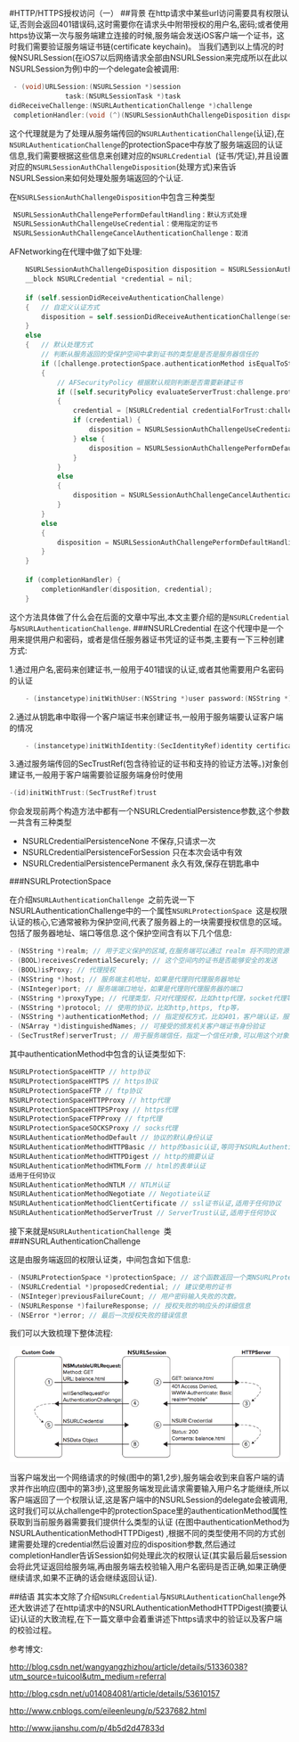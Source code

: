 #HTTP/HTTPS授权访问（一）
##背景
在http请求中某些url访问需要具有权限认证,否则会返回401错误码,这时需要你在请求头中附带授权的用户名,密码;或者使用https协议第一次与服务端建立连接的时候,服务端会发送iOS客户端一个证书，这时我们需要验证服务端证书链(certificate keychain)。
当我们遇到以上情况的时候NSURLSession(在iOS7以后网络请求全部由NSURLSession来完成所以在此以NSURLSession为例)中的一个delegate会被调用:

```objective-c
 - (void)URLSession:(NSURLSession *)session
              task:(NSURLSessionTask *)task
didReceiveChallenge:(NSURLAuthenticationChallenge *)challenge
 completionHandler:(void (^)(NSURLSessionAuthChallengeDisposition disposition, NSURLCredential *credential))completionHandler
```
这个代理就是为了处理从服务端传回的`NSURLAuthenticationChallenge`(认证),在`NSURLAuthenticationChallenge`的protectionSpace中存放了服务端返回的认证信息,我们需要根据这些信息来创建对应的`NSURLCredential `(证书/凭证),并且设置对应的`NSURLSessionAuthChallengeDisposition`(处理方式)来告诉NSURLSession来如何处理处服务端返回的个认证.

在`NSURLSessionAuthChallengeDisposition`中包含三种类型

```objective-c
 NSURLSessionAuthChallengePerformDefaultHandling：默认方式处理
 NSURLSessionAuthChallengeUseCredential：使用指定的证书
 NSURLSessionAuthChallengeCancelAuthenticationChallenge：取消
```

AFNetworking在代理中做了如下处理:

```objective-c
    NSURLSessionAuthChallengeDisposition disposition = NSURLSessionAuthChallengePerformDefaultHandling;
    __block NSURLCredential *credential = nil;

    if (self.sessionDidReceiveAuthenticationChallenge)
    {   // 自定义认证方式
        disposition = self.sessionDidReceiveAuthenticationChallenge(session, challenge, &credential);
    }
    else
    {   // 默认处理方式
        // 判断从服务返回的受保护空间中拿到证书的类型是是否是服务器信任的
        if ([challenge.protectionSpace.authenticationMethod isEqualToString:NSURLAuthenticationMethodServerTrust])
        {
            // AFSecurityPolicy 根据默认规则判断是否需要新建证书
            if ([self.securityPolicy evaluateServerTrust:challenge.protectionSpace.serverTrust forDomain:challenge.protectionSpace.host])
            {
                credential = [NSURLCredential credentialForTrust:challenge.protectionSpace.serverTrust]; // 根据服务器返回的challenge中的protectionSpace中的SecTrustRefwww创建证书
                if (credential) {
                    disposition = NSURLSessionAuthChallengeUseCredential; // 使用创建的证书
                } else {
                    disposition = NSURLSessionAuthChallengePerformDefaultHandling; //使用默认方式
                }
            }
            else
            {
                disposition = NSURLSessionAuthChallengeCancelAuthenticationChallenge;
            }
        }
        else
        {
            disposition = NSURLSessionAuthChallengePerformDefaultHandling;
        }
    }

    if (completionHandler) {
        completionHandler(disposition, credential);
    }
```
这个方法具体做了什么会在后面的文章中写出,本文主要介绍的是`NSURLCredential`与`NSURLAuthenticationChallenge`.
###NSURLCredential
在这个代理中是一个用来提供用户和密码，或者是信任服务器证书凭证的证书类,主要有一下三种创建方式:

1.通过用户名,密码来创建证书,一般用于401错误的认证,或者其他需要用户名密码的认证

```objective-c
	- (instancetype)initWithUser:(NSString *)user password:(NSString *)password persistence:(NSURLCredentialPersistence)persistence;
```

2.通过从钥匙串中取得一个客户端证书来创建证书,一般用于服务端要认证客户端的情况

```objective-c
	- (instancetype)initWithIdentity:(SecIdentityRef)identity certificates:(nullable NSArray *)certArray persistence:(NSURLCredentialPersistence)persistence
```

3.通过服务端传回的SecTrustRef(包含待验证的证书和支持的验证方法等。)对象创建证书,一般用于客户端需要验证服务端身份时使用

```objective-c
-(id)initWithTrust:(SecTrustRef)trust
```

你会发现前两个构造方法中都有一个NSURLCredentialPersistence参数,这个参数一共含有三种类型

-	NSURLCredentialPersistenceNone 不保存,只请求一次
-  NSURLCredentialPersistenceForSession 只在本次会话中有效
-  NSURLCredentialPersistencePermanent 永久有效,保存在钥匙串中

###NSURLProtectionSpace

在介绍`NSURLAuthenticationChallenge `之前先说一下NSURLAuthenticationChallenge中的一个属性`NSURLProtectionSpace `这是权限认证的核心,它通常被称为保护空间,代表了服务器上的一块需要授权信息的区域。包括了服务器地址、端口等信息.这个保护空间含有以下几个信息:
 
```objective-c
- (NSString *)realm; // 用于定义保护的区域,在服务端可以通过 realm 将不同的资源分成不同的域，域的名称即为 realm 的值，每个域可能会有自己的权限鉴别方案。
- (BOOL)receivesCredentialSecurely; // 这个空间内的证书是否能够安全的发送
- (BOOL)isProxy; // 代理授权
- (NSString *)host; // 服务端主机地址，如果是代理则代理服务器地址
- (NSInteger)port; // 服务端端口地址，如果是代理则代理服务器的端口
- (NSString *)proxyType; // 代理类型，只对代理授权，比如http代理，socket代理等。
- (NSString *)protocol; // 使用的协议，比如http,https, ftp等，
- (NSString *)authenticationMethod; // 指定授权方式，比如401，客户端认证，服务端信任，代理等。
- (NSArray *)distinguishedNames; // 可接受的颁发机关客户端证书身份验证
- (SecTrustRef)serverTrust; // 用于服务端信任，指定一个信任对象,可以用这个对象来建立一个凭证。
``` 
其中authenticationMethod中包含的认证类型如下:

```objective-c
NSURLProtectionSpaceHTTP // http协议
NSURLProtectionSpaceHTTPS // https协议
NSURLProtectionSpaceFTP // ftp协议
NSURLProtectionSpaceHTTPProxy // http代理
NSURLProtectionSpaceHTTPSProxy // https代理
NSURLProtectionSpaceFTPProxy // ftp代理
NSURLProtectionSpaceSOCKSProxy // socks代理
NSURLAuthenticationMethodDefault // 协议的默认身份认证
NSURLAuthenticationMethodHTTPBasic // http的basic认证,等同于NSURLAuthenticationMethodDefault
NSURLAuthenticationMethodHTTPDigest // http的摘要认证
NSURLAuthenticationMethodHTMLForm // html的表单认证
适用于任何协议
NSURLAuthenticationMethodNTLM // NTLM认证
NSURLAuthenticationMethodNegotiate // Negotiate认证
NSURLAuthenticationMethodClientCertificate // ssl证书认证,适用于任何协议
NSURLAuthenticationMethodServerTrust // ServerTrust认证,适用于任何协议
```

接下来就是`NSURLAuthenticationChallenge `类
###NSURLAuthenticationChallenge

这是由服务端返回的权限认证类，中间包含如下信息:

```objective-c
- (NSURLProtectionSpace *)protectionSpace; // 这个函数返回一个类NSURLProtectionSpace，类中描述服务器中希望的认证方式以及协议，主机端口号等信息。
- (NSURLCredential *)proposedCredential; // 建议使用的证书
- (NSInteger)previousFailureCount; // 用户密码输入失败的次数。
- (NSURLResponse *)failureResponse; // 授权失败的响应头的详细信息
- (NSError *)error; // 最后一次授权失败的错误信息
```

我们可以大致梳理下整体流程:

![整体流程](整体流程.png)

当客户端发出一个网络请求的时候(图中的第1,2步),服务端会收到来自客户端的请求并作出响应(图中的第3步),这里服务端发现此请求需要输入用户名才能继续,所以客户端返回了一个权限认证,这是客户端中的NSURLSession的delegate会被调用,这时我们可以从challenge中的protectionSpace里的authenticationMethod属性获取到当前服务器需要我们提供什么类型的认证 (在图中authenticationMethod为NSURLAuthenticationMethodHTTPDigest) ,根据不同的类型使用不同的方式创建需要处理的credential然后设置对应的disposition参数,然后通过completionHandler告诉Session如何处理此次的权限认证(其实最后最后session会将此凭证返回给服务端,再由服务端去校验输入用户名密码是否正确,如果正确便继续请求,如果不正确的话会继续返回认证).

##结语
其实本文除了介绍`NSURLCredential`与`NSURLAuthenticationChallenge`外还大致讲述了在http请求中的NSURLAuthenticationMethodHTTPDigest(摘要认证)认证的大致流程,在下一篇文章中会着重讲述下https请求中的验证以及客户端的校验过程。

参考博文:

<http://blog.csdn.net/wangyangzhizhou/article/details/51336038?utm_source=tuicool&utm_medium=referral>

<http://blog.csdn.net/u014084081/article/details/53610157>

<http://www.cnblogs.com/eileenleung/p/5237682.html>

<http://www.jianshu.com/p/4b5d2d47833d>
